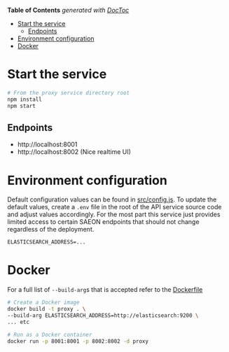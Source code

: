 
<!-- START doctoc generated TOC please keep comment here to allow auto update -->
<!-- DON'T EDIT THIS SECTION, INSTEAD RE-RUN doctoc TO UPDATE -->
**Table of Contents**  *generated with [DocToc](https://github.com/thlorenz/doctoc)*

- [Start the service](#start-the-service)
  - [Endpoints](#endpoints)
- [Environment configuration](#environment-configuration)
- [Docker](#docker)

<!-- END doctoc generated TOC please keep comment here to allow auto update -->

# Start the service
```sh
# From the proxy service directory root
npm install
npm start
```

## Endpoints
- http://localhost:8001
- http://localhost:8002 (Nice realtime UI)

# Environment configuration
Default configuration values can be found in [src/config.js](src/config.js). To update the default values, create a `.env` file in the root of the API service source code and adjust values accordingly. For the most part this service just provides limited access to certain SAEON endpoints that should not change regardless of the deployment.

```txt
ELASTICSEARCH_ADDRESS=...
```


# Docker
For a full list of `--build-arg`s that is accepted refer to the [Dockerfile](Dockerfile)

```sh
# Create a Docker image
docker build -t proxy . \
--build-arg ELASTICSEARCH_ADDRESS=http://elasticsearch:9200 \
... etc

# Run as a Docker container
docker run -p 8001:8001 -p 8002:8002 -d proxy
```